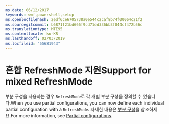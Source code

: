 ```yaml
---
ms.date: 06/12/2017
keywords: wmf,powershell,setup
ms.openlocfilehash: 2edf6ce6705738a0e544c2caf8b74f00064c21f2
ms.sourcegitcommit: b6871f21bd666f9cd71dd336bb3f844cf472b56c
ms.translationtype: MTE95
ms.contentlocale: ko-KR
ms.lasthandoff: 02/03/2019
ms.locfileid: "55681943"
---
```

# <a name="support-for-mixed-refreshmode"></a><span data-ttu-id="c206b-102">혼합 RefreshMode 지원</span><span class="sxs-lookup"><span data-stu-id="c206b-102">Support for mixed RefreshMode</span></span>

<span data-ttu-id="c206b-103">부분 구성을 사용하는 경우 `RefreshMode`로 각 개별 부분 구성을 정의할 수 있습니다.</span><span class="sxs-lookup"><span data-stu-id="c206b-103">When you use partial configurations, you can now define each individual partial configuration with a `RefreshMode`.</span></span>
<span data-ttu-id="c206b-104">자세한 내용은 [부분 구성](https://msdn.microsoft.com/powershell/dsc/partialconfigs)을 참조하세요.</span><span class="sxs-lookup"><span data-stu-id="c206b-104">For more information, see [Partial configurations](https://msdn.microsoft.com/powershell/dsc/partialconfigs).</span></span>
